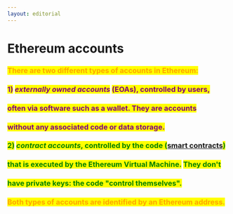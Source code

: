 ```yaml
---
layout: editorial
---
```


# Ethereum accounts

### <mark style="color:orange;">There are two different types of accounts in Ethereum:</mark>&#x20;



### <mark style="color:purple;">1)</mark> <mark style="color:purple;"></mark>_<mark style="color:purple;">externally owned accounts</mark>_ <mark style="color:purple;"></mark><mark style="color:purple;">(EOAs), controlled by users,</mark>&#x20;

### <mark style="color:purple;">often via software such as a wallet. They are accounts</mark>

### <mark style="color:purple;">without any associated code or data storage.</mark>&#x20;



### <mark style="color:green;">2)</mark> <mark style="color:green;"></mark>_<mark style="color:green;">contract accounts</mark>_<mark style="color:green;">, controlled by the code (</mark>[smart contracts](../smart-contracts.md)<mark style="color:green;">)</mark>&#x20;

### <mark style="color:green;">that is executed by the Ethereum Virtual Machine.</mark> <mark style="color:green;">They don't</mark>&#x20;

### <mark style="color:green;">have private keys: the code "control themselves".</mark>



### <mark style="color:orange;">Both types of accounts are identified by an Ethereum address.</mark>&#x20;
